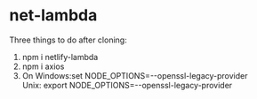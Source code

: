 # net-lambda

Three things to do after cloning:
1. npm i netlify-lambda
2. npm i axios
3. On Windows:set NODE_OPTIONS=--openssl-legacy-provider<br>
   Unix: export NODE_OPTIONS=--openssl-legacy-provider
